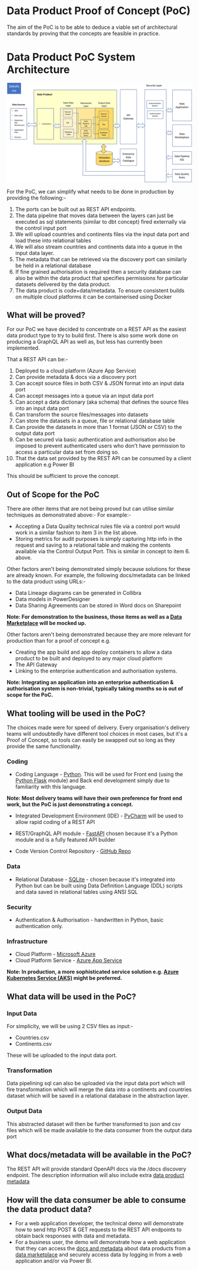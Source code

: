 # Data Product Proof of Concept (PoC)

The aim of the PoC is to be able to deduce a viable set of architectural standards by proving that the concepts are feasible in practice.

# Data Product PoC System Architecture

![data product system architecture](detailed-dp-architecture.png)

For the PoC, we can simplify what needs to be done in production by providing the following:-

1. The ports can be built out as REST API endpoints. 
2. The data pipeline that moves data between the layers can just be executed as sql statements (similar to dbt concept) fired externally via the control input port
3. We will upload countries and continents files via the input data port and load these into relational tables
4. We will also stream countries and continents data into a queue in the input data layer.
7. The metadata that can be retrieved via the discovery port can similarly be held in a relational database
8. If fine grained authorisation is required then a security database can also be within the data product that specifies permissions for particular datasets delivered by the data product.
9. The data product is code+data/metadata. To ensure consistent builds on multiple cloud platforms it can be containerised using Docker

## What will be proved?

For our PoC we have decided to concentrate on a REST API as the easiest data product type to try to build first.
There is also some work done on producing a GraphQL API as well as, but less has currently been implemented. 

That a REST API can be:-
1. Deployed to a cloud platform (Azure App Service)
2. Can provide metadata & docs via a discovery port
3. Can accept source files in both CSV & JSON format into an input data port
4. Can accept messages into a queue via an input data port 
4. Can accept a data dictionary (aka schema) that defines the source files into an input data port
5. Can transform the source files/messages into datasets 
6. Can store the datasets in a queue, file or relational database table
6. Can provide the datasets in more than 1 format (JSON or CSV) to the output data port
7. Can be secured via basic authentication and authorisation also be imposed to prevent authenticated users who don't have permission to access a particular data set from doing so.
8. That the data set provided by the REST API can be consumed by a client application e.g Power BI

This should be sufficient to prove the concept. 

## Out of Scope for the PoC
There are other items that are not being proved but can utilise similar techniques as demonstrated above:-
For example:- 
* Accepting a Data Quality technical rules file via a control port would work in a similar fashion to item 3 in the list above.
* Storing metrics for audit purposes is simply capturing http info in the request and saving to a relational table and making the contents available via the Control Output Port. This is similar in concept to item 6. above.

Other factors aren't being demonstrated simply because solutions for these are already known. For example, the following docs/metadata can be linked to the data product using URLs:-
* Data Lineage diagrams can be generated in Collibra
* Data models in PowerDesigner 
* Data Sharing Agreements can be stored in Word docs on Sharepoint

<strong>Note: For demonstration to the business, those items as well as a [Data Marketplace](data-marketplace.md) will be mocked up.</strong>

Other factors aren't being demonstrated because they are more relevant for production than for a proof of concept e.g.
* Creating the app build and app deploy containers to allow a data product to be built and deployed to any major cloud platform 
* The API Gateway
* Linking to the enterprise authentication and authorisation systems. 

<strong>Note: Integrating an application into an enterprise authentication & authorisation system is non-trivial, typically taking months so is out of scope for the PoC.</strong>


 
## What tooling will be used in the PoC?

The choices made were for speed of delivery. Every organisation's delivery teams will undoubtedly have different tool choices in most cases, but it's a Proof of Concept, so tools can easily be swapped out so long as they provide the same functionality.

### Coding 
* Coding Language - [Python](https://www.python.org/). This will be used for Front end (using the [Python Flask](https://en.wikipedia.org/wiki/Flask_(web_framework)) module) and Back end  development simply due to familiarity with this language. 

<strong>Note: Most delivery teams will have their own preference for front end work, but the PoC is just demonstrating a concept.</strong>
* Integrated Development Environment (IDE) - [PyCharm](https://www.jetbrains.com/pycharm/) will be used to allow rapid coding of a REST API
* REST/GraphQL API module - [FastAPI](https://fastapi.tiangolo.com/) chosen because it's a Python module and is a fully featured API builder 

* Code Version Control Repository - [GitHub Repo](https://github.com/deytalytics/DataProductPoC)

### Data
* Relational Database - [SQLite](https://www.sqlite.org/index.html) - chosen because it's integrated into Python but can be built using Data Definition Language (DDL) scripts and data saved in relational tables using ANSI SQL

### Security
* Authentication & Authorisation - handwritten in Python, basic authentication only.

### Infrastructure 
* Cloud Platform - [Microsoft Azure](https://portal.azure.com)
* Cloud Platform Service - [Azure App Service](https://portal.azure.com/#@ShellCorp.onmicrosoft.com/resource/subscriptions/900a266e-8e11-47e1-a8e8-ba3ccfa9f292/resourceGroups/sbox-dataproduct-dev-rg/providers/Microsoft.Web/sites/t-and-s-dp-poc/appServices) 

<strong>Note: In production, a more sophisticated service solution e.g. [Azure Kubernetes Service (AKS)](https://azure.microsoft.com/en-us/products/kubernetes-service/) might be preferred.</strong>

## What data will be used in the PoC?

### Input Data
For simplicity, we will be using 2 CSV files as input:-
* Countries.csv
* Continents.csv

These will be uploaded to the input data port. 

### Transformation
Data pipelining sql can also be uploaded via the input data port which will fire transformation which will merge the data into a continents and countries dataset which will be saved in a relational database in the abstraction layer. 

### Output Data
This abstracted dataset will then be further transformed to json and csv files which will be made available to the data consumer from the output data port 

## What docs/metadata will be available in the PoC?
The REST API will provide standard OpenAPI docs via the /docs discovery endpoint. 
The description information will also include extra [data product metadata](dp-docs_and_metadata.md)

## How will the data consumer be able to consume the data product data?
* For a web application developer, the technical demo will demonstrate how to send http POST & GET requests to the REST API endpoints to obtain back responses with data and metadata.
* For a business user, the demo will demonstrate how a web application that they can access the [docs and metadata](dp-docs_and_metadata.md) about data products from a [data marketplace](data-marketplace.md) and securely access data by logging in from a web application and/or via Power BI.